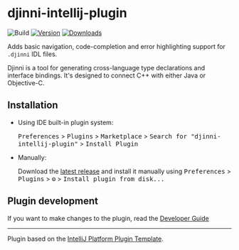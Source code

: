 # djinni-intellij-plugin

![Build](https://github.com/cross-language-cpp/djinni-intellij-plugin/workflows/Build/badge.svg)
[![Version](https://img.shields.io/jetbrains/plugin/v/15347-djinni-idl-file-support.svg)](https://plugins.jetbrains.com/plugin/15347-djinni-idl-file-support)
[![Downloads](https://img.shields.io/jetbrains/plugin/d/15347-djinni-idl-file-support.svg)](https://plugins.jetbrains.com/plugin/15347-djinni-idl-file-support)

<!-- Plugin description -->
Adds basic navigation, code-completion and error highlighting support for `.djinni` IDL files.

Djinni is a tool for generating cross-language type declarations and interface bindings. It's designed to connect C++ with either Java or Objective-C.
<!-- Plugin description end -->

## Installation

- Using IDE built-in plugin system:
  
  <kbd>Preferences</kbd> > <kbd>Plugins</kbd> > <kbd>Marketplace</kbd> > <kbd>Search for "djinni-intellij-plugin"</kbd> >
  <kbd>Install Plugin</kbd>
  
- Manually:

  Download the [latest release](https://github.com/cross-language-cpp/djinni-intellij-plugin/releases/latest) and install it manually using
  <kbd>Preferences</kbd> > <kbd>Plugins</kbd> > <kbd>⚙️</kbd> > <kbd>Install plugin from disk...</kbd>

## Plugin development
If you want to make changes to the plugin, read the [Developer Guide](./doc/developer_guide.md)

---
Plugin based on the [IntelliJ Platform Plugin Template][template].

[template]: https://github.com/JetBrains/intellij-platform-plugin-template
